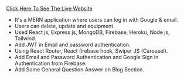 [Click Here To See The Live Website](https://hiking-equipment-outdoor-gear.web.app/)

* It's a MERN application where users can log in with Google & email. 
* Users can delete, update and equipment.
* Used React js, Express js, MongoDB, Firebase, Heroku, Node js, Tailwind.
* Add JWT in Email and password authentication.
* Using React Router, React firebase hook, Swiper JS (Carousel).
* Add Email and Password Authentication and Google Sign in Authentication from Firebase.
* Add Some General Question Answer on Blog Section.
